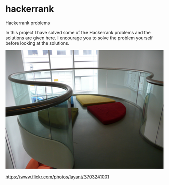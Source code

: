 # hackerrank
Hackerrank problems

In this project I have solved some of the Hackerrank problems and the solutions are given here. I encourage you to solve the problem yourself before looking at the solutions.

![Table](https://github.com/anandj123/hackerrank/blob/master/3703241001_e0f0b2e359_b.jpg)

https://www.flickr.com/photos/layant/3703241001
